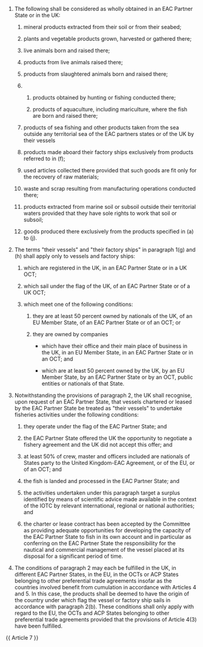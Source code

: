 
1. The following shall be considered as wholly obtained in an EAC Partner State or in the UK:

   1. mineral products extracted from their soil or from their seabed;

   2. plants and vegetable products grown, harvested or gathered there;

   3. live animals born and raised there;

   4. products from live animals raised there;

   5. products from slaughtered animals born and raised there;

   6.
      1. products obtained by hunting or fishing conducted there;

      2. products of aquaculture, including mariculture, where the fish are born and raised there;

   7. products of sea fishing and other products taken from the sea outside any territorial sea of the EAC partners states or of the UK by their vessels

   8. products made aboard their factory ships exclusively from products referred to in (f);

   9. used articles collected there provided that such goods are fit only for the recovery of raw materials;

   10. waste and scrap resulting from manufacturing operations conducted there;

   11. products extracted from marine soil or subsoil outside their territorial waters provided that they have sole rights to work that soil or subsoil;

   12. goods produced there exclusively from the products specified in (a) to (j).

2. The terms "their vessels" and "their factory ships" in paragraph 1(g) and (h) shall apply only to vessels and factory ships:

   1. which are registered in the UK, in an EAC Partner State or in a UK OCT;

   2. which sail under the flag of the UK, of an EAC Partner State or of a UK OCT;

   3. which meet one of the following conditions:

      1. they are at least 50 percent owned by nationals of the UK, of an EU Member State, of an EAC Partner State or of an OCT; or

      2. they are owned by companies

         - which have their office and their main place of business in the UK, in an EU Member State, in an EAC Partner State or in an OCT; and

         - which are at least 50 percent owned by the UK, by an EU Member State, by an EAC Partner State or by an OCT, public entities or nationals of that State.

3. Notwithstanding the provisions of paragraph 2, the UK shall recognise, upon request of an EAC Partner State, that vessels chartered or leased by the EAC Partner State be treated as "their vessels" to undertake fisheries activities under the following conditions:

   1. they operate under the flag of the EAC Partner State; and

   2. the EAC Partner State offered the UK the opportunity to negotiate a fishery agreement and the UK did not accept this offer; and

   3. at least 50% of crew, master and officers included are nationals of States party to the United Kingdom-EAC Agreement, or of the EU, or of an OCT; and

   4. the fish is landed and processed in the EAC Partner State; and

   5. the activities undertaken under this paragraph target a surplus identified by means of scientific advice made available in the context of the IOTC by relevant international, regional or national authorities; and

   6. the charter or lease contract has been accepted by the Committee as providing adequate opportunities for developing the capacity of the EAC Partner State to fish in its own account and in particular as conferring on the EAC Partner State the responsibility for the nautical and commercial management of the vessel placed at its disposal for a significant period of time.

4. The conditions of paragraph 2 may each be fulfilled in the UK, in different EAC Partner States, in the EU, in the OCTs or ACP States belonging to other preferential trade agreements insofar as the countries involved benefit from cumulation in accordance with Articles 4 and 5. In this case, the products shall be deemed to have the origin of the country under which flag the vessel or factory ship sails in accordance with paragraph 2(b).
These conditions shall only apply with regard to the EU, the OCTs and ACP States belonging to other preferential trade agreements provided that the provisions of Article 4(3) have been fulfilled.

{{ Article 7 }}
